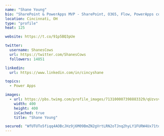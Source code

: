 ```yaml
---
name: "Shane Young"
bio: "SharePoint & PowerApps MVP - SharePoint, O365, Flow, PowerApps consulting? @PowerApps911 | Pure Snark? You found it."
location: Cincinnati, OH
type: "profile"
heat: 125

website: https://t.co/91p5BQ3pUe

twitter:
  username: ShanesCows
  url: https://twitter.com/ShanesCows
  followers: 14851

linkedin:
  url: https://www.linkedin.com/in/cincyshane

topics:
  - Power Apps

images:
  - url: https://pbs.twimg.com/profile_images/713100007398883329/qUzvsvQ3_400x400.jpg
    width: 400
    height: 400
    isCached: true
    title: "Shane Young"

secured: "WfUTUTo5fiqq4AOBcJHz9j6M09BmZN2gVrtLRN2oTJnq2hyLY1FURW4Ux71tdjQ2oHlsI5Rlq+nU6A2HYoDeSD7WiplLJQz3s2h/WzVa8ojI+KYhunKB8qc0a9mW+boQbZtkvrB70Mtl6YT2ToaI4S3a16F5vYaoQpBNQCeNnvh8dS5W4NVQcHSAFfgs+dzhGJi1pTFL1SaK72Io0QQt/YqvPYkEaFAg2JkNxnXBob3LGwmIehtUkUkpTdl2YdSyP8WmF3sSdpH01PBerOrhQabIa8CD7XJZlHpKVMdOgv2YH8O2OKG4nmPG4k8qhIyWPCVQ2nX07ZfzDnM1u209kzo4sVPly7BLUONnzMEiJ1Nsf3eKHomMtkGu+J41wwpeAG2JKswTutZGNi6zBkzX+ffjrhkW3J/gS6WmJv2T8rw=;4qHodgJLT7F+NhaUwSHBPQ=="
---
```


